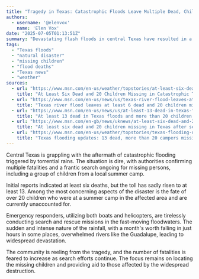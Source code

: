 ```yaml
---
title: "Tragedy in Texas: Catastrophic Floods Leave Multiple Dead, Children Missing"
authors:
  - username: '@elenvox'
    name: 'Elen Vox'
date: "2025-07-05T01:13:51Z"
summary: "Devastating flash floods in central Texas have resulted in a tragic loss of life and left more than two dozen children missing from a summer camp. Search and rescue operations are underway as authorities work to locate those still unaccounted for."
tags:
  - "Texas floods"
  - "natural disaster"
  - "missing children"
  - "flood deaths"
  - "Texas news"
  - "weather"
sources:
  - url: "https://www.msn.com/en-us/weather/topstories/at-least-six-dead-and-20-children-missing-in-catastrophic-texas-floods/ar-AA1HZc1o"
    title: "At Least Six Dead and 20 Children Missing in Catastrophic Texas Floods"
  - url: "https://www.msn.com/en-us/news/us/texas-river-flood-leaves-at-least-6-dead-and-20-children-missing-camp-evacuated-by-helicopter/ar-AA1HZw7l"
    title: "Texas river flood leaves at least 6 dead and 20 children missing; camp evacuated by helicopter"
  - url: "https://www.msn.com/en-us/news/us/at-least-13-dead-in-texas-floods-and-more-than-20-children-missing-from-a-girls-summer-camp/ar-AA1HYVlw"
    title: "At least 13 dead in Texas floods and more than 20 children missing from a girls summer camp"
  - url: "https://www.msn.com/en-gb/news/uknews/at-least-six-dead-and-20-children-missing-in-texas-after-severe-flash-flooding/ar-AA1HZl8A"
    title: "At least six dead and 20 children missing in Texas after severe flash flooding"
  - url: "https://www.msn.com/en-us/weather/topstories/texas-flooding-updates-13-dead-more-than-20-campers-missing/ar-AA1HZROu"
    title: "Texas flooding updates: 13 dead, more than 20 campers missing"
---
```


Central Texas is grappling with the aftermath of catastrophic flooding triggered by torrential rains. The situation is dire, with authorities confirming multiple fatalities and a frantic search ongoing for missing persons, including a group of children from a local summer camp.

Initial reports indicated at least six deaths, but the toll has sadly risen to at least 13. Among the most concerning aspects of the disaster is the fate of over 20 children who were at a summer camp in the affected area and are currently unaccounted for.

Emergency responders, utilizing both boats and helicopters, are tirelessly conducting search and rescue missions in the fast-moving floodwaters. The sudden and intense nature of the rainfall, with a month's worth falling in just hours in some places, overwhelmed rivers like the Guadalupe, leading to widespread devastation.

The community is reeling from the tragedy, and the number of fatalities is feared to increase as search efforts continue. The focus remains on locating the missing children and providing aid to those affected by the widespread destruction.
